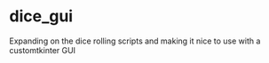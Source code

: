 # dice_gui
Expanding on the dice rolling scripts and making it nice to use with a customtkinter GUI
